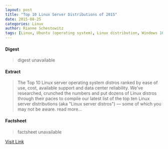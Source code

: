 ```yaml
---
layout: post
title: "Top 10 Linux Server Distributions of 2015"
date: 2015-08-25
categories: Linux
author: Rianne Schestowitz
tags: [Linux, Ubuntu (operating system), Linux distribution, Windows 10, Microsoft Windows, Unity (user interface), Operating system families, Software, Computing, System software, Computers, Computer architecture, Computer engineering, Free software, Linus Torvalds, Operating system technology, Digital media, Unix variants]
---
```



#### Digest
>digest unavailable

#### Extract
>The Top 10 Linux server operating system distros ranked by ease of use, cost, available support and data center reliability. We've researched, crunched the numbers and put dozens of Linux distros through their paces to compile our latest list of the top ten Linux server distributions (aka "Linux server distros") — some of which you may not be aware. read more...

#### Factsheet
>factsheet unavailable

[Visit Link](http://www.tuxmachines.org/node/79339)


